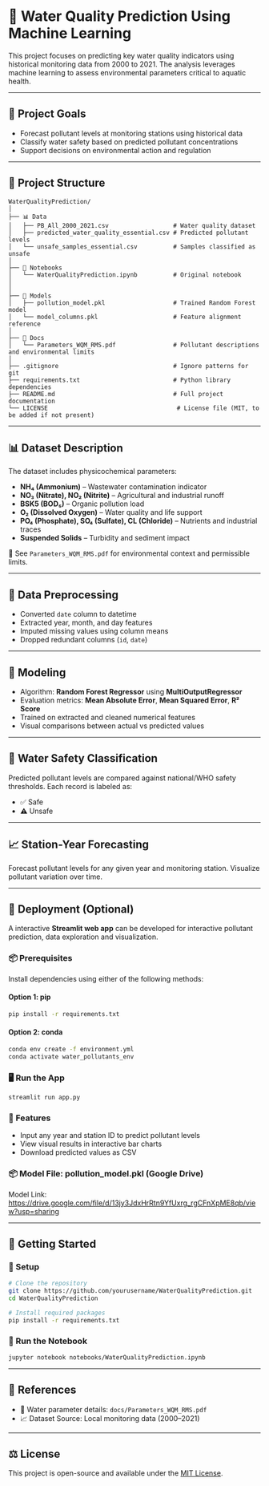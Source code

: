 # 🌊 Water Quality Prediction Using Machine Learning

This project focuses on predicting key water quality indicators using historical monitoring data from 2000 to 2021. The analysis leverages machine learning to assess environmental parameters critical to aquatic health.

---

## 🎯 Project Goals

- Forecast pollutant levels at monitoring stations using historical data
- Classify water safety based on predicted pollutant concentrations
- Support decisions on environmental action and regulation

---

## 📁 Project Structure

```
WaterQualityPrediction/
│
├── 📊 Data
│   ├── PB_All_2000_2021.csv                  # Water quality dataset
│   ├── predicted_water_quality_essential.csv # Predicted pollutant levels
│   └── unsafe_samples_essential.csv          # Samples classified as unsafe
│
├── 📔 Notebooks
│   └── WaterQualityPrediction.ipynb          # Original notebook
│ 
│
├── 📁 Models
│   ├── pollution_model.pkl                   # Trained Random Forest model
│   └── model_columns.pkl                     # Feature alignment reference
│
├── 📁 Docs
│   └── Parameters_WQM_RMS.pdf                # Pollutant descriptions and environmental limits
│
├── .gitignore                                # Ignore patterns for git
├── requirements.txt                          # Python library dependencies
├── README.md                                 # Full project documentation
└── LICENSE                                    # License file (MIT, to be added if not present)

```

---

## 📊 Dataset Description

The dataset includes physicochemical parameters:

- **NH₄ (Ammonium)** – Wastewater contamination indicator
- **NO₃ (Nitrate), NO₂ (Nitrite)** – Agricultural and industrial runoff
- **BSK5 (BOD₅)** – Organic pollution load
- **O₂ (Dissolved Oxygen)** – Water quality and life support
- **PO₄ (Phosphate), SO₄ (Sulfate), CL (Chloride)** – Nutrients and industrial traces
- **Suspended Solids** – Turbidity and sediment impact

📄 See `Parameters_WQM_RMS.pdf` for environmental context and permissible limits.

---

## 🧼 Data Preprocessing

- Converted `date` column to datetime
- Extracted year, month, and day features
- Imputed missing values using column means
- Dropped redundant columns (`id`, `date`)

---

## 🤖 Modeling

- Algorithm: **Random Forest Regressor** using **MultiOutputRegressor** 
- Evaluation metrics: **Mean Absolute Error**, **Mean Squared Error**, **R² Score**
- Trained on extracted and cleaned numerical features
- Visual comparisons between actual vs predicted values 

---

## 🧪 Water Safety Classification

Predicted pollutant levels are compared against national/WHO safety thresholds. Each record is labeled as:  
- ✅ Safe  
- ⚠️ Unsafe  

---

## 📈 Station-Year Forecasting

Forecast pollutant levels for any given year and monitoring station. Visualize pollutant variation over time.

---

## 🚀 Deployment (Optional)

A interactive **Streamlit web app** can be developed for interactive pollutant prediction, data exploration and visualization.

### 📦 Prerequisites

Install dependencies using either of the following methods:

#### Option 1: pip

```bash
pip install -r requirements.txt
```
#### Option 2: conda

```bash
conda env create -f environment.yml
conda activate water_pollutants_env
```

### 🖥️ Run the App

```bash
streamlit run app.py
```

### 📲 Features

- Input any year and station ID to predict pollutant levels
- View visual results in interactive bar charts
- Download predicted values as CSV

### 📦 Model File: pollution_model.pkl (Google Drive)
Model Link: https://drive.google.com/file/d/13jy3JdxHrRtn9YfUxrg_rgCFnXpME8qb/view?usp=sharing

---

## 🚀 Getting Started

### 🔧 Setup

```bash
# Clone the repository
git clone https://github.com/yourusername/WaterQualityPrediction.git
cd WaterQualityPrediction

# Install required packages
pip install -r requirements.txt
```

### 📓 Run the Notebook

```bash
jupyter notebook notebooks/WaterQualityPrediction.ipynb
```

---

## 📌 References

- 📑 Water parameter details: `docs/Parameters_WQM_RMS.pdf`
- 📈 Dataset Source: Local monitoring data (2000–2021)

---

## ⚖️ License

This project is open-source and available under the [MIT License](LICENSE).

